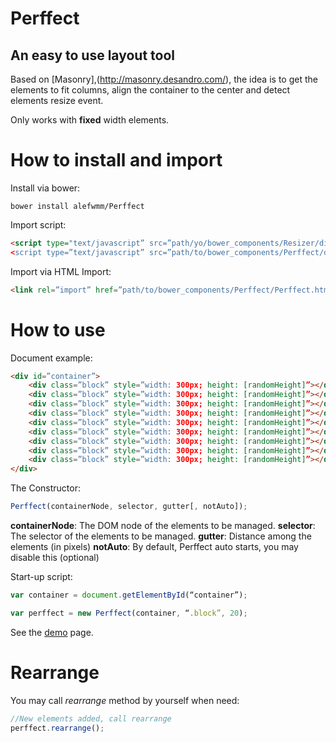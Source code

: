 # Perffect
## An easy to use layout tool

Based on [Masonry],(http://masonry.desandro.com/), the idea is to get the elements to fit
columns, align the container to the center and detect elements resize event.

Only works with **fixed** width elements.

# How to install and import

Install via bower:
```
bower install alefwmm/Perffect
```

Import script:
```html
<script type="text/javascript” src=”path/yo/bower_components/Resizer/dist/Resizer.min.js”></script>
<script type=”text/javascript” src=”path/to/bower_components/Perffect/dist/Perffect.min.js”></script>
```

Import via HTML Import:
```html
<link rel=”import” href=”path/to/bower_components/Perffect/Perffect.html” />
```

# How to use

Document example:
```html
<div id=”container”>
    <div class=”block” style=”width: 300px; height: [randomHeight]”></div>
    <div class=”block” style=”width: 300px; height: [randomHeight]”></div>
    <div class=”block” style=”width: 300px; height: [randomHeight]”></div>
    <div class=”block” style=”width: 300px; height: [randomHeight]”></div>
    <div class=”block” style=”width: 300px; height: [randomHeight]”></div>
    <div class=”block” style=”width: 300px; height: [randomHeight]”></div>
    <div class=”block” style=”width: 300px; height: [randomHeight]”></div>
    <div class=”block” style=”width: 300px; height: [randomHeight]”></div>
    <div class=”block” style=”width: 300px; height: [randomHeight]”></div>
</div>
```

The Constructor:
```javascript
Perffect(containerNode, selector, gutter[, notAuto]);
```

**containerNode**: The DOM node of the elements to be managed.
**selector**: The selector of the elements to be managed.
**gutter**: Distance among the elements (in pixels)
**notAuto**: By default, Perffect auto starts, you may disable this (optional) 

Start-up script:
```javascript
var container = document.getElementById(“container”);

var perffect = new Perffect(container, “.block”, 20);
```

See the [demo](http://alefwmm.github.io/Perffect/) page.

# Rearrange

You may call *rearrange* method by yourself when need:
```javascript
//New elements added, call rearrange
perffect.rearrange();
```


